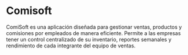 # Comisoft
ComiSoft es una aplicación diseñada para gestionar ventas, productos y comisiones por empleados de manera eficiente. Permite a las empresas tener un control centralizado de su inventario, reportes semanales y rendimiento de cada integrante del equipo de ventas.
